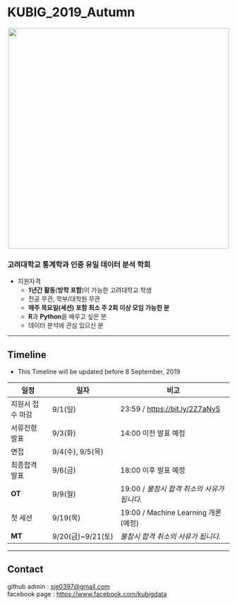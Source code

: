 # KUBIG_2019_Autumn
<p align="center">
  <img width=500 src="https://user-images.githubusercontent.com/33321949/62995357-287d0100-be9b-11e9-971f-f286e7418e32.jpg">
</p>



### 고려대학교 통계학과 인증 유일 데이터 분석 학회
* 지원자격
  - **1년간 활동**(**방학 포함**)이 가능한 고려대학교 학생
  - 전공 무관, 학부/대학원 무관
  - **매주 목요일(세션) 포함 최소 주 2회 이상 모임 가능한 분**
  - **R**과 **Python**을 배우고 싶은 분
  - 데이터 분석에 관심 있으신 분

--------------------------------------------------
## Timeline
- This Timeline will be updated before 8 September, 2019

| 일정                    |  일자 | 비고                                |
| ------------------- | -------------|-------------------------- |
| 지원서 접수 마감 | 9/1(일) | 23:59 / https://bit.ly/2Z7aNyS |
| 서류전형 발표 | 9/3(화) | 14:00 이전 발표 예정               |
| 면접 | 9/4(수), 9/5(목) |                               |
| 최종합격 발표 | 9/6(금) | 18:00 이후 발표 예정            |
| **OT** | 9/9(월) | 19:00 / *불참시 합격 취소의 사유가 됩니다.* |
| 첫 세션 | 9/19(목) | 19:00 / Machine Learning 개론 (예정) |
| **MT** | 9/20(금)~9/21(토) | *불참시 합격 취소의 사유가 됩니다.*|

--------------------------------------------------
## Contact
github admin : sje0397@gmail.com  
facebook page : https://www.facebook.com/kubigdata
